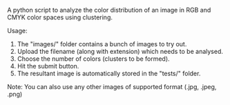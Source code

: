A python script to analyze the color distribution of an image in RGB and CMYK color spaces using clustering.

Usage:

1. The "images/" folder contains a bunch of images to try out.
2. Upload the filename (along with extension) which needs to be analysed.
3. Choose the number of colors (clusters to be formed).
4. Hit the submit button.
5. The resultant image is automatically stored in the "tests/" folder.

Note: You can also use any other images of supported format (.jpg, .jpeg, .png)